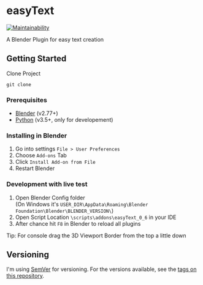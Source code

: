 # easyText

[![Maintainability](https://api.codeclimate.com/v1/badges/9aa888b165f41c9f6d94/maintainability)](https://codeclimate.com/github/micschwarz/easyText/maintainability)

A Blender Plugin for easy text creation

## Getting Started

Clone Project

```
git clone
```

### Prerequisites

* [Blender](https://www.blender.org/) (v2.77+)
* [Python](https://www.python.org/) (v3.5+, only for developement)



### Installing in Blender

1. Go into settings ``File > User Preferences``
2. Choose ``Add-ons`` Tab
3. Click ``Install Add-on from File``
4. Restart Blender

### Development with live test

1. Open Blender Config folder <br/>
   (On Windows it's `USER_DIR\AppData\Roaming\Blender Foundation\Blender\BLENDER_VERSION\`)
2. Open Script Location `\scripts\addons\easyText_0_6` in your IDE
3. After chance hit `F8` in Blender to reload all plugins

Tip: For console drag the 3D Viewport Border from the top a little down

## Versioning

I'm using [SemVer](http://semver.org/) for versioning. For the versions available, see the [tags on this repository](https://github.com/your/project/tags). 